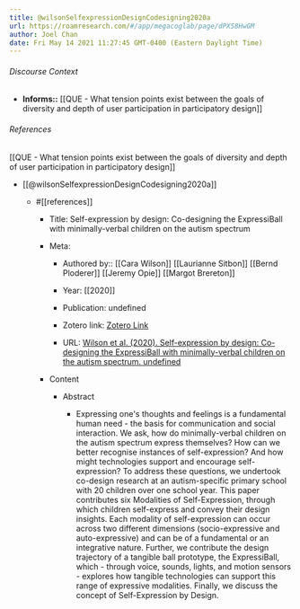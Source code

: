 ```yaml
---
title: @wilsonSelfexpressionDesignCodesigning2020a
url: https://roamresearch.com/#/app/megacoglab/page/dPXS8HwGM
author: Joel Chan
date: Fri May 14 2021 11:27:45 GMT-0400 (Eastern Daylight Time)
---
```




###### Discourse Context

- **Informs::** [[QUE - What tension points exist between the goals of diversity and depth of user participation in participatory design]]

###### References

[[QUE - What tension points exist between the goals of diversity and depth of user participation in participatory design]]

- [[@wilsonSelfexpressionDesignCodesigning2020a]]

    - #[[references]]

        - Title: Self-expression by design: Co-designing the ExpressiBall with minimally-verbal children on the autism spectrum

        - Meta:

            - Authored by:: [[Cara Wilson]] [[Laurianne Sitbon]] [[Bernd Ploderer]] [[Jeremy Opie]] [[Margot Brereton]]

            - Year: [[2020]]

            - Publication: undefined

            - Zotero link: [Zotero Link](zotero://select/items/7_92CIZH5V)

            - URL: [Wilson et al. (2020). Self-expression by design: Co-designing the ExpressiBall with minimally-verbal children on the autism spectrum. undefined](https://doi.org/10.1145/3313831.3376171)

        - Content

            - Abstract

                - Expressing one's thoughts and feelings is a fundamental human need - the basis for communication and social interaction. We ask, how do minimally-verbal children on the autism spectrum express themselves? How can we better recognise instances of self-expression? And how might technologies support and encourage self-expression? To address these questions, we undertook co-design research at an autism-specific primary school with 20 children over one school year. This paper contributes six Modalities of Self-Expression, through which children self-express and convey their design insights. Each modality of self-expression can occur across two different dimensions (socio-expressive and auto-expressive) and can be of a fundamental or an integrative nature. Further, we contribute the design trajectory of a tangible ball prototype, the ExpressiBall, which - through voice, sounds, lights, and motion sensors - explores how tangible technologies can support this range of expressive modalities. Finally, we discuss the concept of Self-Expression by Design.
